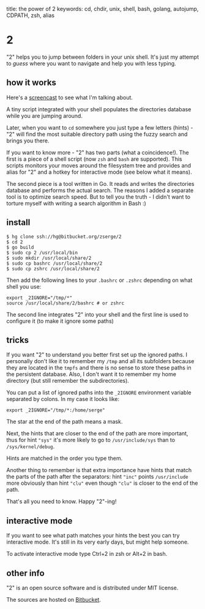title: the power of 2
keywords: cd, chdir, unix, shell, bash, golang, autojump, CDPATH, zsh, alias

2
=

"2" helps you to jump between folders in your unix shell.
It's just my attempt to _guess_ where you want to navigate
and help you with less typing.

how it works
------------

Here's a [screencast](http://ascii.io/a/1416) to see what I'm talking about.

A tiny script integrated with your shell populates the directories database
while you are jumping around.

Later, when you want to `cd` somewhere you just type a few letters (hints) -
"2" will find the most suitable directory path using the fuzzy search and
brings you there.

If you want to know more - "2" has two parts (what a coincidence!).
The first is a piece of a shell script (now `zsh` and `bash` are supported).
This scripts monitors your moves around the filesystem tree and
provides and alias for "2" and a hotkey for interactive mode (see below what
it means).

The second piece is a tool written in Go. It reads and writes the directories
database and performs the actual search. The reasons I added a separate
tool is to optimize search speed. But to tell you the truth - I didn't want
to torture myself with writing a search algorithm in Bash :)

install
-------

	$ hg clone ssh://hg@bitbucket.org/zserge/2
	$ cd 2
	$ go build
	$ sudo cp 2 /usr/local/bin
	$ sudo mkdir /usr/local/share/2
	$ sudo cp bashrc /usr/local/share/2
	$ sudo cp zshrc /usr/local/share/2

Then add the following lines to your `.bashrc` or `.zshrc` depending on what
shell you use:

	export _2IGNORE="/tmp/*"
	source /usr/local/share/2/bashrc # or zshrc

The second line integrates "2" into your shell and the first line
is used to configure it (to make it ignore some paths)

tricks
------

If you want "2" to understand you better first set up the ignored paths.
I personally don't like it to remember my `/tmp` and all its subfolders
because they are located in the `tmpfs` and there is no sense to store these
paths in the persistent database. Also, I don't want it to remember my home
directory (but still remember the subdirectories). 

You can put a list of ignored paths into the `_2IGNORE` environment variable
separated by colons. In my case it looks like:

	export _2IGNORE="/tmp/*:/home/serge"

The star at the end of the path means a mask.

Next, the hints that are closer to the end of the path are more important, thus
for hint `"sys"` it's more likely to go to `/usr/include/sys` than to
	`/sys/kernel/debug`.

Hints are matched in the order you type them. 

Another thing to remember is that extra importance have hints that match the
parts of the path after the separators: hint `"inc"` points `/usr/include`
more obviously than hint `"clu"` even though `"clu"` is closer to the end of
the path.

That's all you need to know. Happy "2"-ing!

interactive mode
----------------

If you want to see what path matches your hints the best you can try
interactive mode. It's still in its very early days, but might help someone.

To activate interactive mode type Ctrl+2 in zsh or Alt+2 in bash.

other info
-----------

"2" is an open source software and is distributed under MIT license.

The sources are hosted on [Bitbucket](https://bitbucket.org/zserge/2).
